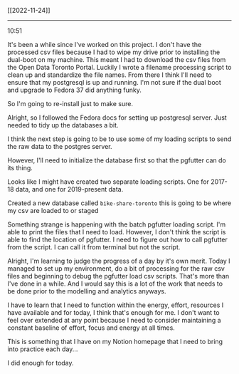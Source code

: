 [[2022-11-24]]

---

10:51

It's been a while since I've worked on this project. I don't have the processed csv files because I had to wipe my drive prior to installing the dual-boot on my machine. This meant I had to download the csv files from the Open Data Toronto Portal. Luckily I wrote a filename processing script to clean up and standardize the file names. From there I think I'll need to ensure that my postgresql is up and running. I'm not sure if the dual boot and upgrade to Fedora 37 did anything funky. 

So I'm going to re-install just to make sure. 

Alright, so I followed the Fedora docs for setting up postgresql server. Just needed to tidy up the databases a bit. 

I think the next step is going to be to use some of my loading scripts to send the raw data to the postgres server. 

However, I'll need to initialize the database first so that the pgfutter can do its thing. 

Looks like I might have created two separate loading scripts. One for 2017-18 data, and one for 2019-present data. 

Created a new database called `bike-share-toronto` this is going to be where my csv are loaded to or staged

Something strange is happening with the batch pgfutter loading script. I'm able to print the files that I need to load. However, I don't think the script is able to find the location of pgfutter. I need to figure out how to call pgfutter from the script. I can call it from terminal but not the script.

Alright, I'm learning to judge the progress of a day by it's own merit. Today I managed to set up my environment, do a bit of processing for the raw csv files and beginning to debug the pgfutter load csv scripts. That's more than I've done in a while. And I would say this is a lot of the work that needs to be done prior to the modelling and analytics anyways.

I have to learn that I need to function within the energy, effort, resources I have available and for today, I think that's enough for me. I don't want to feel over extended at any point because I need to consider maintaining a constant baseline of effort, focus and energy at all times. 

This is something that I have on my Notion homepage that I need to bring into practice each day...

I did enough for today.